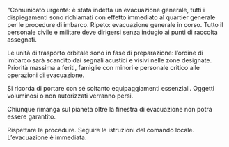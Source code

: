 
"Comunicato urgente: è stata indetta un'evacuazione generale, tutti i dispiegamenti sono richiamati con effetto immediato al quartier generale per le procedure di imbarco. Ripeto: evacuazione generale in corso. Tutto il personale civile e militare deve dirigersi senza indugio ai punti di raccolta assegnati.

Le unità di trasporto orbitale sono in fase di preparazione: l’ordine di imbarco sarà scandito dai segnali acustici e visivi nelle zone designate. Priorità massima a feriti, famiglie con minori e personale critico alle operazioni di evacuazione.

Si ricorda di portare con sé soltanto equipaggiamenti essenziali. Oggetti voluminosi o non autorizzati verranno persi.

Chiunque rimanga sul pianeta oltre la finestra di evacuazione non potrà essere garantito.

Rispettare le procedure. Seguire le istruzioni del comando locale. L’evacuazione è immediata. 